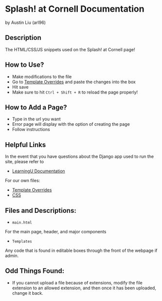 # Splash! at Cornell Documentation
by Austin Liu (arl96)

## Description
The HTML/CSS/JS snippets used on the Splash! at Cornell page!

## How to Use?
* Make modifications to the file
* Go to [Template Overrides](https://cornell.learningu.org/admin/utils/templateoverride/) and paste the changes into the box
* Hit save
* Make sure to hit ``` Ctrl + Shift + R ``` to reload the page properly!

## How to Add a Page?
* Type in the url you want
* Error page will display with the option of creating the page
* Follow instructions

## Helpful Links
In the event that you have questions about the Django app used to run the site, please refer to 

* [LearningU Documentation](http://wiki.learningu.org/How_to_use_the_website)

For our own files: 

* [Template Overrides](https://cornell.learningu.org/admin/utils/templateoverride/)
* [CSS](https://cornell.learningu.org/admin/filebrowser/browse/?&dir=styles)

## Files and Descriptions:
* ```main.html```

For the main page, header, and major components

* ```Templates```

Any code that is found in editable boxes through the front of the webpage if admin.

## Odd Things Found:
* If you cannot upload a file because of extensions, modify the file extension to an allowed extension, and then once it has been uploaded, change it back.